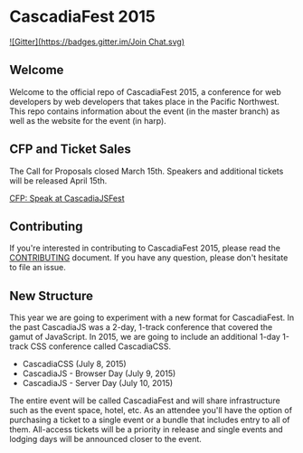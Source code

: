 # CascadiaFest 2015

[![Gitter](https://badges.gitter.im/Join Chat.svg)](https://gitter.im/cascadiajs/2015.cascadiajs.com?utm_source=badge&utm_medium=badge&utm_campaign=pr-badge&utm_content=badge)

## Welcome

Welcome to the official repo of CascadiaFest 2015, a conference for web developers by web developers that takes place in the Pacific Northwest. This repo contains information about the event (in the master branch) as well as the website for the event (in harp). 


## CFP and Ticket Sales

The Call for Proposals closed March 15th. Speakers and additional tickets will be released April 15th.

[CFP: Speak at CascadiaJSFest](https://github.com/cascadiajs/2015.cascadiajs.com/blob/master/proposals/README.md)

## Contributing

If you're interested in contributing to CascadiaFest 2015, please read the [CONTRIBUTING](CONTRIBUTING.md) document. If you have any question, please don't hesitate to file an issue.

## New Structure

This year we are going to experiment with a new format for CascadiaFest. In the past CascadiaJS was a 2-day, 1-track conference that covered the gamut of JavaScript. In 2015, we are going to include an additional 1-day 1-track CSS conference called CascadiaCSS.

* CascadiaCSS (July 8, 2015)
* CascadiaJS - Browser Day (July 9, 2015)
* CascadiaJS - Server Day (July 10, 2015)

The entire event will be called CascadiaFest and will share infrastructure such as the event space, hotel, etc. As an attendee you'll have the option of purchasing a ticket to a single event or a bundle that includes entry to all of them. All-access tickets will be a priority in release and single events and lodging days will be announced closer to the event.

